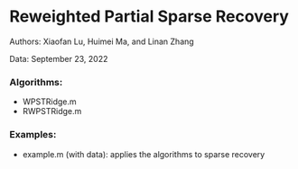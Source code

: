 # Reweighted Partial Sparse Recovery

Authors: Xiaofan Lu, Huimei Ma, and Linan Zhang

Data: September 23, 2022

### Algorithms:
- WPSTRidge.m
- RWPSTRidge.m

### Examples: 
- example.m (with data): applies the algorithms to sparse recovery

